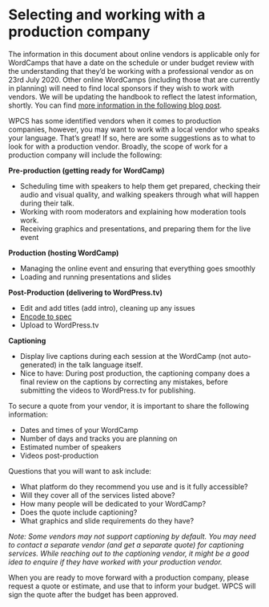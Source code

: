 # Selecting and working with a production company

The information in this document about online vendors is applicable only for WordCamps that have a date on the schedule or under budget review with the understanding that they’d be working with a professional vendor as on 23rd July 2020. Other online WordCamps (including those that are currently in planning) will need to find local sponsors if they wish to work with vendors. We will be updating the handbook to reflect the latest information, shortly. You can find [more information in the following blog post](https://make.wordpress.org/community/2020/07/23/moving-forward-with-online-events/).

WPCS has some identified vendors when it comes to production companies, however, you may want to work with a local vendor who speaks your language. That’s great! If so, here are some suggestions as to what to look for with a production vendor. Broadly, the scope of work for a production company will include the following: 

**Pre-production (getting ready for WordCamp)**

*   Scheduling time with speakers to help them get prepared, checking their audio and visual quality, and walking speakers through what will happen during their talk. 
*   Working with room moderators and explaining how moderation tools work.
*   Receiving graphics and presentations, and preparing them for the live event

**Production (hosting WordCamp)**

*   Managing the online event and ensuring that everything goes smoothly
*   Loading and running presentations and slides

**Post-Production (delivering to WordPress.tv)**

*   Edit and add titles (add intro), cleaning up any issues
*   [Encode to spec](https://make.wordpress.org/tv/handbook/about/video-submission-guidelines/)
*   Upload to WordPress.tv

**Captioning**

*   Display live captions during each session at the WordCamp (not auto-generated) in the talk language itself.
*   Nice to have: During post production, the captioning company does a final review on the captions by correcting any mistakes, before submitting the videos to WordPress.tv for publishing.

To secure a quote from your vendor, it is important to share the following information: 

*   Dates and times of your WordCamp
*   Number of days and tracks you are planning on
*   Estimated number of speakers
*   Videos post-production

Questions that you will want to ask include:

*   What platform do they recommend you use and is it fully accessible? 
*   Will they cover all of the services listed above? 
*   How many people will be dedicated to your WordCamp?
*   Does the quote include captioning? 
*   What graphics and slide requirements do they have? 

*Note: Some vendors may not support captioning by default. You may need to contact a separate vendor (and get a separate quote) for captioning services. While reaching out to the captioning vendor, it might* *be a good idea to enquire if they have worked with your production vendor.*

When you are ready to move forward with a production company, please request a quote or estimate, and use that to inform your budget. WPCS will sign the quote after the budget has been approved. 

<!--
*   [To-do](# "To-do")
-->
